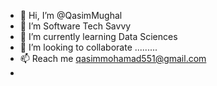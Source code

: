 - 👋 Hi, I’m @QasimMughal
- 👀 I’m Software Tech Savvy
- 🌱 I’m currently learning Data Sciences
- 💞️ I’m looking to collaborate .........
- 📫 Reach me qasimmohamad551@gmail.com
- 
<!---
QasimMughal05/QasimMughal05 is a ✨ special ✨ repository because its `README.md` (this file) appears on your GitHub profile.
You can click the Preview link to take a look at your changes.
--->
